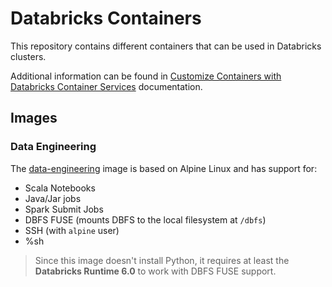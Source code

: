 # Databricks Containers

This repository contains different containers that can be used in Databricks
clusters.

Additional information can be found in
[Customize Containers with Databricks Container Services](https://docs.databricks.com/clusters/custom-containers.html)
documentation.

## Images

### Data Engineering

The [data-engineering](./data-engineering/Dockerfile) image is based on Alpine
Linux and has support for:

- Scala Notebooks
- Java/Jar jobs
- Spark Submit Jobs
- DBFS FUSE (mounts DBFS to the local filesystem at `/dbfs`)
- SSH (with `alpine` user)
- %sh

> Since this image doesn't install Python, it requires at least the
**Databricks Runtime 6.0** to work with DBFS FUSE support.
